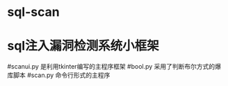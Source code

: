 # sql-scan
# sql注入漏洞检测系统小框架
#scanui.py 是利用tkinter编写的主程序框架
#bool.py 采用了判断布尔方式的爆库脚本
#scan.py 命令行形式的主程序
